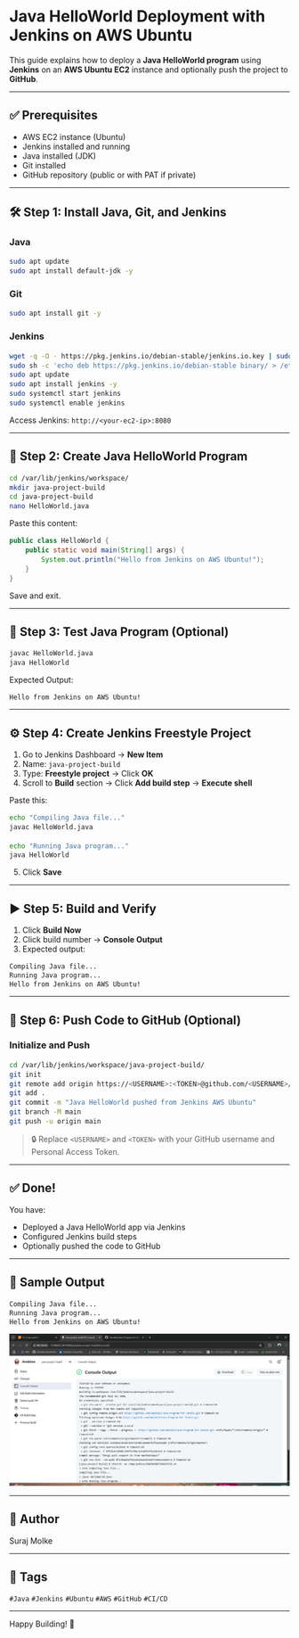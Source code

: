 # Java HelloWorld Deployment with Jenkins on AWS Ubuntu

This guide explains how to deploy a **Java HelloWorld program** using **Jenkins** on an **AWS Ubuntu EC2** instance and optionally push the project to **GitHub**.

---

## ✅ Prerequisites

- AWS EC2 instance (Ubuntu)
- Jenkins installed and running
- Java installed (JDK)
- Git installed
- GitHub repository (public or with PAT if private)

---

## 🛠️ Step 1: Install Java, Git, and Jenkins

### Java

```bash
sudo apt update
sudo apt install default-jdk -y
```

### Git

```bash
sudo apt install git -y
```

### Jenkins

```bash
wget -q -O - https://pkg.jenkins.io/debian-stable/jenkins.io.key | sudo apt-key add -
sudo sh -c 'echo deb https://pkg.jenkins.io/debian-stable binary/ > /etc/apt/sources.list.d/jenkins.list'
sudo apt update
sudo apt install jenkins -y
sudo systemctl start jenkins
sudo systemctl enable jenkins
```

Access Jenkins: `http://<your-ec2-ip>:8080`

---

## 🚀 Step 2: Create Java HelloWorld Program

```bash
cd /var/lib/jenkins/workspace/
mkdir java-project-build
cd java-project-build
nano HelloWorld.java
```

Paste this content:

```java
public class HelloWorld {
    public static void main(String[] args) {
        System.out.println("Hello from Jenkins on AWS Ubuntu!");
    }
}
```

Save and exit.

---

## 🧪 Step 3: Test Java Program (Optional)

```bash
javac HelloWorld.java
java HelloWorld
```

Expected Output:

```
Hello from Jenkins on AWS Ubuntu!
```

---

## ⚙️ Step 4: Create Jenkins Freestyle Project

1. Go to Jenkins Dashboard → **New Item**
2. Name: `java-project-build`
3. Type: **Freestyle project** → Click **OK**
4. Scroll to **Build** section → Click **Add build step** → **Execute shell**

Paste this:

```bash
echo "Compiling Java file..."
javac HelloWorld.java

echo "Running Java program..."
java HelloWorld
```

5. Click **Save**

---

## ▶️ Step 5: Build and Verify

1. Click **Build Now**
2. Click build number → **Console Output**
3. Expected output:

```
Compiling Java file...
Running Java program...
Hello from Jenkins on AWS Ubuntu!
```

---

## 🔼 Step 6: Push Code to GitHub (Optional)

### Initialize and Push

```bash
cd /var/lib/jenkins/workspace/java-project-build/
git init
git remote add origin https://<USERNAME>:<TOKEN>@github.com/<USERNAME>/<REPO>.git
git add .
git commit -m "Java HelloWorld pushed from Jenkins AWS Ubuntu"
git branch -M main
git push -u origin main
```

> 🔒 Replace `<USERNAME>` and `<TOKEN>` with your GitHub username and Personal Access Token.

---

## ✅ Done!

You have:

- Deployed a Java HelloWorld app via Jenkins
- Configured Jenkins build steps
- Optionally pushed the code to GitHub

---

## 📌 Sample Output

```
Compiling Java file...
Running Java program...
Hello from Jenkins on AWS Ubuntu!
```
![Build Output Screenshot](2.jpg)

---

## 🧾 Author

Suraj Molke

---

## 📎 Tags

`#Java` `#Jenkins` `#Ubuntu` `#AWS` `#GitHub` `#CI/CD`

---

Happy Building! 🚀

